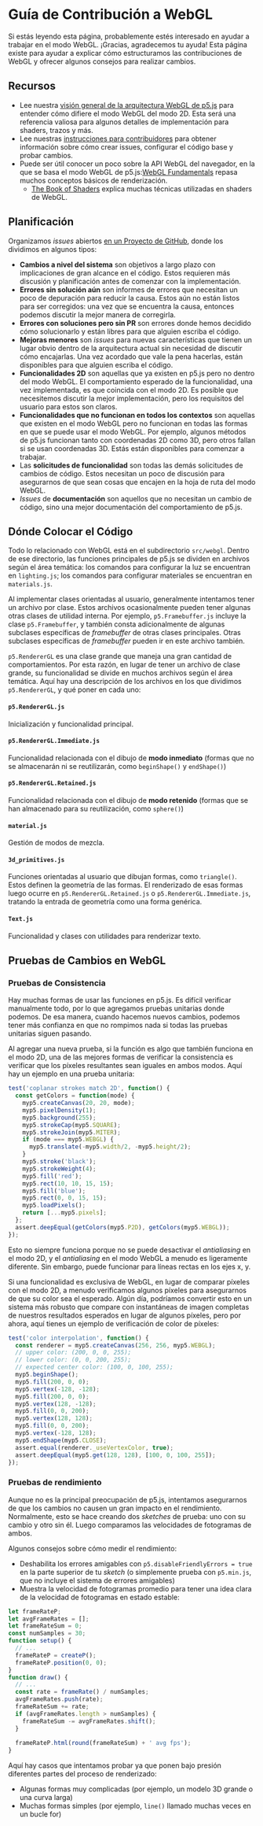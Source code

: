 # Guía de Contribución a WebGL

Si estás leyendo esta página, probablemente estés interesado en ayudar a trabajar en el modo WebGL. ¡Gracias, agradecemos tu ayuda! Esta página existe para ayudar a explicar cómo estructuramos las contribuciones de WebGL y ofrecer algunos consejos para realizar cambios.


## Recursos

- Lee nuestra [visión general de la arquitectura WebGL de p5.js](webgl_mode_architecture.md) para entender cómo difiere el modo WebGL del modo 2D. Esta será una referencia valiosa para algunos detalles de implementación para shaders, trazos y más.
- Lee nuestras [instrucciones para contribuidores](https://p5js.org/contributor-docs/#/./contributor_guidelines) para obtener información sobre cómo crear issues, configurar el código base y probar cambios.
- Puede ser útil conocer un poco sobre la API WebGL del navegador, en la que se basa el modo WebGL de p5.js:[WebGL Fundamentals](https://webglfundamentals.org/) repasa muchos conceptos básicos de renderización.
  - [The Book of Shaders](https://thebookofshaders.com/) explica muchas técnicas utilizadas en shaders de WebGL.


## Planificación

Organizamos <em>issues</em> abiertos [en un Proyecto de GitHub](https://github.com/orgs/processing/projects/5), donde los dividimos en algunos tipos:

- **Cambios a nivel del sistema** son objetivos a largo plazo con implicaciones de gran alcance en el código. Estos requieren más discusión y planificación antes de comenzar con la implementación.
- **Errores sin solución aún** son informes de errores que necesitan un poco de depuración para reducir la causa. Estos aún no están listos para ser corregidos: una vez que se encuentra la causa, entonces podemos discutir la mejor manera de corregirla.
- **Errores con soluciones pero sin PR** son errores donde hemos decidido cómo solucionarlo y están libres para que alguien escriba el código.
- **Mejoras menores** son <em>issues</em> para nuevas características que tienen un lugar obvio dentro de la arquitectura actual sin necesidad de discutir cómo encajarlas. Una vez acordado que vale la pena hacerlas, están disponibles para que alguien escriba el código.
- **Funcionalidades 2D** son aquellas que ya existen en p5.js pero no dentro del modo WebGL. El comportamiento esperado de la funcionalidad, una vez implementada, es que coincida con el modo 2D. Es posible que necesitemos discutir la mejor implementación, pero los requisitos del usuario para estos son claros.
- **Funcionalidades que no funcionan en todos los contextos** son aquellas que existen en el modo WebGL pero no funcionan en todas las formas en que se puede usar el modo WebGL. Por ejemplo, algunos métodos de p5.js funcionan tanto con coordenadas 2D como 3D, pero otros fallan si se usan coordenadas 3D. Estás están disponibles para comenzar a trabajar.
- Las **solicitudes de funcionalidad** son todas las demás solicitudes de cambios de código. Estos necesitan un poco de discusión para asegurarnos de que sean cosas que encajen en la hoja de ruta del modo WebGL.
- <em>Issues</em> de **documentación** son aquellos que no necesitan un cambio de código, sino una mejor documentación del comportamiento de p5.js.


## Dónde Colocar el Código

Todo lo relacionado con WebGL está en el subdirectorio `src/webgl`. Dentro de ese directorio, las funciones principales de p5.js se dividen en archivos según el área temática: los comandos para configurar la luz se encuentran en `lighting.js`; los comandos para configurar materiales se encuentran en `materials.js`.

Al implementar clases orientadas al usuario, generalmente intentamos tener un archivo por clase. Estos archivos ocasionalmente pueden tener algunas otras clases de utilidad interna. Por ejemplo, `p5.Framebuffer.js` incluye la clase `p5.Framebuffer`, y también consta adicionalmente de algunas subclases específicas de <em>framebuffer</em> de otras clases principales. Otras subclases específicas de <em>framebuffer</em> pueden ir en este archivo también.

`p5.RendererGL` es una clase grande que maneja una gran cantidad de comportamientos. Por esta razón, en lugar de tener un archivo de clase grande, su funcionalidad se divide en muchos archivos según el área temática. Aquí hay una descripción de los archivos en los que dividimos `p5.RendererGL`, y qué poner en cada uno:


#### `p5.RendererGL.js`

Inicialización y funcionalidad principal.


#### `p5.RendererGL.Immediate.js`

Funcionalidad relacionada con el dibujo de **modo inmediato** (formas que no se almacenarán ni se reutilizarán, como `beginShape()` y `endShape()`)


#### `p5.RendererGL.Retained.js`

Funcionalidad relacionada con el dibujo de **modo retenido** (formas que se han almacenado para su reutilización, como `sphere()`)


#### `material.js`

Gestión de modos de mezcla.


#### `3d_primitives.js`

Funciones orientadas al usuario que dibujan formas, como `triangle()`. Estos definen la geometría de las formas. El renderizado de esas formas luego ocurre en `p5.RendererGL.Retained.js` o `p5.RendererGL.Immediate.js`, tratando la entrada de geometría como una forma genérica.


#### `Text.js`

Funcionalidad y clases con utilidades para renderizar texto.


## Pruebas de Cambios en WebGL

### Pruebas de Consistencia

Hay muchas formas de usar las funciones en p5.js. Es difícil verificar manualmente todo, por lo que agregamos pruebas unitarias donde podemos. De esa manera, cuando hacemos nuevos cambios, podemos tener más confianza en que no rompimos nada si todas las pruebas unitarias siguen pasando.

Al agregar una nueva prueba, si la función es algo que también funciona en el modo 2D, una de las mejores formas de verificar la consistencia es verificar que los píxeles resultantes sean iguales en ambos modos. Aquí hay un ejemplo en una prueba unitaria:

```js
test('coplanar strokes match 2D', function() {
  const getColors = function(mode) {
    myp5.createCanvas(20, 20, mode);
    myp5.pixelDensity(1);
    myp5.background(255);
    myp5.strokeCap(myp5.SQUARE);
    myp5.strokeJoin(myp5.MITER);
    if (mode === myp5.WEBGL) {
      myp5.translate(-myp5.width/2, -myp5.height/2);
    }
    myp5.stroke('black');
    myp5.strokeWeight(4);
    myp5.fill('red');
    myp5.rect(10, 10, 15, 15);
    myp5.fill('blue');
    myp5.rect(0, 0, 15, 15);
    myp5.loadPixels();
    return [...myp5.pixels];
  };
  assert.deepEqual(getColors(myp5.P2D), getColors(myp5.WEBGL));
});
```

Esto no siempre funciona porque no se puede desactivar el <em>antialiasing</em> en el modo 2D, y el <em>antialiasing</em> en el modo WebGL a menudo es ligeramente diferente. Sin embargo, puede funcionar para líneas rectas en los ejes x, y.

Si una funcionalidad es exclusiva de WebGL, en lugar de comparar píxeles con el modo 2D, a menudo verificamos algunos píxeles para asegurarnos de que su color sea el esperado. Algún día, podríamos convertir esto en un sistema más robusto que compare con instantáneas de imagen completas de nuestros resultados esperados en lugar de algunos píxeles, pero por ahora, aquí tienes un ejemplo de verificación de color de píxeles:

```js
test('color interpolation', function() {
  const renderer = myp5.createCanvas(256, 256, myp5.WEBGL);
  // upper color: (200, 0, 0, 255);
  // lower color: (0, 0, 200, 255);
  // expected center color: (100, 0, 100, 255);
  myp5.beginShape();
  myp5.fill(200, 0, 0);
  myp5.vertex(-128, -128);
  myp5.fill(200, 0, 0);
  myp5.vertex(128, -128);
  myp5.fill(0, 0, 200);
  myp5.vertex(128, 128);
  myp5.fill(0, 0, 200);
  myp5.vertex(-128, 128);
  myp5.endShape(myp5.CLOSE);
  assert.equal(renderer._useVertexColor, true);
  assert.deepEqual(myp5.get(128, 128), [100, 0, 100, 255]);
});
```


### Pruebas de rendimiento

Aunque no es la principal preocupación de p5.js, intentamos asegurarnos de que los cambios no causen un gran impacto en el rendimiento. Normalmente, esto se hace creando dos <em>sketches</em> de prueba: uno con su cambio y otro sin él. Luego comparamos las velocidades de fotogramas de ambos.

Algunos consejos sobre cómo medir el rendimiento:

- Deshabilita los errores amigables con `p5.disableFriendlyErrors = true` en la parte superior de tu <em>sketch</em> (o simplemente prueba con `p5.min.js`, que no incluye el sistema de errores amigables)
- Muestra la velocidad de fotogramas promedio para tener una idea clara de la velocidad de fotogramas en estado estable:

```js
let frameRateP;
let avgFrameRates = [];
let frameRateSum = 0;
const numSamples = 30;
function setup() {
  // ...
  frameRateP = createP();
  frameRateP.position(0, 0);
}
function draw() {
  // ...
  const rate = frameRate() / numSamples;
  avgFrameRates.push(rate);
  frameRateSum += rate;
  if (avgFrameRates.length > numSamples) {
    frameRateSum -= avgFrameRates.shift();
  }
 
  frameRateP.html(round(frameRateSum) + ' avg fps');
}
```

Aquí hay casos que intentamos probar ya que ponen bajo presión diferentes partes del proceso de renderizado:

- Algunas formas muy complicadas (por ejemplo, un modelo 3D grande o una curva larga)
- Muchas formas simples (por ejemplo, `line()` llamado muchas veces en un bucle for)
